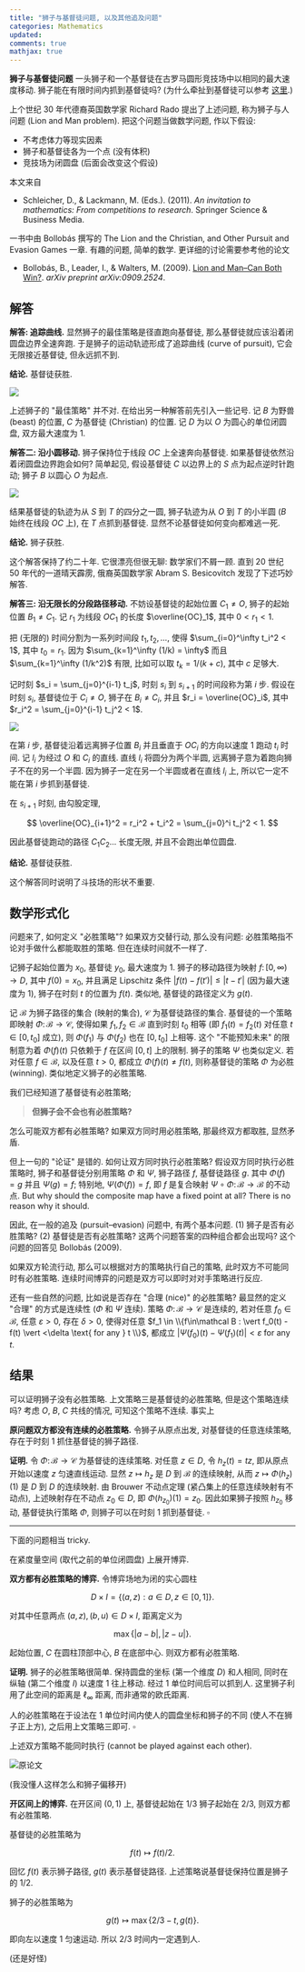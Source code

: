 ```yaml
---
title: "狮子与基督徒问题, 以及其他追及问题"
categories: Mathematics
updated: 
comments: true
mathjax: true
---
```


**狮子与基督徒问题** 一头狮子和一个基督徒在古罗马圆形竞技场中以相同的最大速度移动. 狮子能在有限时间内抓到基督徒吗? (为什么牵扯到基督徒可以参考 [这里](https://theconversation.com/mythbusting-ancient-rome-throwing-christians-to-the-lions-67365).)

上个世纪 30 年代德裔英国数学家 Richard Rado 提出了上述问题, 称为狮子与人问题 (Lion and Man problem). 把这个问题当做数学问题, 作以下假设:

- 不考虑体力等现实因素
- 狮子和基督徒各为一个点 (没有体积)
- 竞技场为闭圆盘 (后面会改变这个假设)

<!-- more -->

本文来自

- Schleicher, D., & Lackmann, M. (Eds.). (2011). *An invitation to mathematics: From competitions to research*. Springer Science & Business Media.

一书中由 Bollobás 撰写的 The Lion and the Christian, and Other Pursuit and Evasion Games 一章. 有趣的问题, 简单的数学. 更详细的讨论需要参考他的论文

- Bollobás, B., Leader, I., & Walters, M. (2009). [Lion and Man–Can Both Win?](https://arxiv.org/abs/0909.2524). *arXiv preprint arXiv:0909.2524*.

## 解答

**解答: 追踪曲线.** 显然狮子的最佳策略是径直跑向基督徒, 那么基督徒就应该沿着闭圆盘边界全速奔跑. 于是狮子的运动轨迹形成了追踪曲线 (curve of pursuit), 它会无限接近基督徒, 但永远抓不到.

**结论.** 基督徒获胜.

![](https://shiina18.github.io/assets/posts/images/476485819227160.png)

上述狮子的 "最佳策略" 并不对. 在给出另一种解答前先引入一些记号. 记 $B$ 为野兽 (beast) 的位置, $C$ 为基督徒 (Christian) 的位置. 记 $D$ 为以 $O$ 为圆心的单位闭圆盘, 双方最大速度为 1.

**解答二: 沿小圆移动.** 狮子保持位于线段 $OC$ 上全速奔向基督徒. 如果基督徒依然沿着闭圆盘边界跑会如何? 简单起见, 假设基督徒 $C$ 以边界上的 $S$ 点为起点逆时针跑动; 狮子 $B$ 以圆心 $O$ 为起点.

![](https://shiina18.github.io/assets/posts/images/336721820247326.png)

结果基督徒的轨迹为从 $S$ 到 $T$ 的四分之一圆, 狮子轨迹为从 $O$ 到 $T$ 的小半圆 ($B$ 始终在线段 $OC$ 上), 在 $T$ 点抓到基督徒. 显然不论基督徒如何变向都难逃一死.

**结论.** 狮子获胜.

这个解答保持了约二十年. 它很漂亮但很无聊: 数学家们不屑一顾. 直到 20 世纪 50 年代的一道晴天霹雳, 俄裔英国数学家 Abram S. Besicovitch 发现了下述巧妙解答. 

**解答三: 沿无限长的分段路径移动.** 不妨设基督徒的起始位置 $C_1 \ne O$, 狮子的起始位置 $B_1 \ne C_1$. 记 $r_1$ 为线段 $OC_1$ 的长度 $\overline{OC}_1$, 其中 $0<r_1<1$.

把 (无限的) 时间分割为一系列时间段 $t_1, t_2, ...$, 使得 $\sum_{i=0}^\infty t_i^2 < 1$, 其中 $t_0=r_1$. 因为 $\sum_{k=1}^\infty (1/k) = \infty$ 而且 $\sum_{k=1}^\infty (1/k^2)$ 有限, 比如可以取 $t_k = 1/(k+c)$, 其中 $c$ 足够大.

记时刻 $s_i = \sum_{j=0}^{i-1} t_j$, 时刻 $s_i$ 到 $s_{i+1}$ 的时间段称为第 $i$ 步. 假设在时刻 $s_i$, 基督徒位于 $C_i \ne O$, 狮子在 $B_i \ne C_i$, 并且 $r_i = \overline{OC}_i$, 其中 $r_i^2 = \sum_{j=0}^{i-1} t_j^2 < 1$. 

![](https://shiina18.github.io/assets/posts/images/514062720239995.png)

在第 $i$ 步, 基督徒沿着远离狮子位置 $B_i$ 并且垂直于 $OC_i$ 的方向以速度 1 跑动 $t_i$ 时间. 记 $l_i$ 为经过 $O$ 和 $C_i$ 的直线. 直线 $l_i$ 将圆分为两个半圆, 远离狮子意为着跑向狮子不在的另一个半圆. 因为狮子一定在另一个半圆或者在直线 $l_i$ 上, 所以它一定不能在第 $i$ 步抓到基督徒.

在 $s_{i+1}$ 时刻, 由勾股定理, 

$$
\overline{OC}_{i+1}^2 = r_i^2 + t_i^2 = \sum_{j=0}^i t_j^2 < 1. 
$$

因此基督徒跑动的路径 $C_1 C_2...$ 长度无限, 并且不会跑出单位圆盘. 

**结论.** 基督徒获胜.

这个解答同时说明了斗技场的形状不重要.

## 数学形式化

问题来了, 如何定义 "必胜策略"? 如果双方交替行动, 那么没有问题: 必胜策略指不论对手做什么都能取胜的策略. 但在连续时间就不一样了.

记狮子起始位置为 $x_0$, 基督徒 $y_0$, 最大速度为 1. 狮子的移动路径为映射 $f\colon [0, \infty) \to D$, 其中 $f(0) = x_0$, 并且满足 Lipschitz 条件 $\vert f(t) - f(t') \vert \le \vert t - t' \vert$ (因为最大速度为 1), 狮子在时刻 $t$ 的位置为 $f(t)$. 类似地, 基督徒的路径定义为 $g(t)$.

记 $\mathcal B$ 为狮子路径的集合 (映射的集合), $\mathcal C$ 为基督徒路径的集合. 基督徒的一个策略即映射 $\Phi\colon \mathcal B \to \mathcal C$, 使得如果 $f_1, f_2\in\mathcal B$ 直到时刻 $t_0$ 相等 (即 $f_1(t) = f_2(t)$ 对任意 $t\in [0, t_0]$ 成立), 则 $\Phi(f_1)$ 与 $\Phi(f_2)$ 也在 $[0, t_0]$ 上相等. 这个 "不能预知未来" 的限制意为着 $\Phi(f)(t)$ 只依赖于 $f$ 在区间 $[0, t]$ 上的限制. 狮子的策略 $\Psi$ 也类似定义. 若对任意 $f\in\mathcal B$, 以及任意 $t>0$, 都成立 $\Phi(f)(t) \ne f(t)$, 则称基督徒的策略 $\Phi$ 为必胜 (winning). 类似地定义狮子的必胜策略.

我们已经知道了基督徒有必胜策略;

> **但狮子会不会也有必胜策略?**

怎么可能双方都有必胜策略? 如果双方同时用必胜策略, 那最终双方都取胜, 显然矛盾.

但上一句的 "论证" 是错的. 如何让双方同时执行必胜策略? 假设双方同时执行必胜策略时, 狮子和基督徒分别用策略 $\Phi$ 和 $\Psi$, 狮子路径 $f$, 基督徒路径 $g$. 其中 $\Phi(f) = g$ 并且 $\Psi(g) = f$; 特别地, $\Psi(\Phi(f)) = f$, 即 $f$ 是复合映射 $\Psi \circ \Phi\colon \mathcal B \to \mathcal B$ 的不动点.    But why should the composite map have a fixed point at all? There is no reason why it should.

因此, 在一般的追及 (pursuit–evasion) 问题中, 有两个基本问题. (1) 狮子是否有必胜策略? (2) 基督徒是否有必胜策略? 这两个问题答案的四种组合都会出现吗? 这个问题的回答见 Bollobás (2009).

如果双方轮流行动, 那么可以根据对方的策略执行自己的策略, 此时双方不可能同时有必胜策略. 连续时间博弈的问题是双方可以即时对对手策略进行反应.

还有一些自然的问题, 比如说是否存在 "合理 (nice)" 的必胜策略? 最显然的定义 "合理" 的方式是连续性 ($\Phi$ 和 $\Psi$ 连续). 策略 $\Phi\colon \mathcal B\to \mathcal C$ 是连续的, 若对任意 $f_0\in\mathcal B$, 任意 $\varepsilon>0$, 存在 $\delta>0$, 使得对任意 $f_1 \in \\{f\in\mathcal B : \vert f_0(t) - f(t) \vert <\delta \text{ for any } t  \\}$, 都成立 $\vert \Psi(f_0)(t) - \Psi(f_1)(t) \vert < \varepsilon$ for any $t$.

## 结果

可以证明狮子没有必胜策略. 上文策略三是基督徒的必胜策略, 但是这个策略连续吗? 考虑 $O$, $B$, $C$ 共线的情况, 可知这个策略不连续. 事实上

**原问题双方都没有连续的必胜策略.** 令狮子从原点出发, 对基督徒的任意连续策略, 存在于时刻 1 抓住基督徒的狮子路径.

**证明.** 令 $\Phi\colon \mathcal B \to \mathcal C$ 为基督徒的连续策略. 对任意 $z\in D$, 令 $h_z(t) = tz$, 即从原点开始以速度 $z$ 匀速直线运动. 显然 $z\mapsto h_z$ 是 $D$ 到 $\mathcal B$ 的连续映射, 从而 $z\mapsto \Phi(h_z)(1)$ 是 $D$ 到 $D$ 的连续映射. 由 Brouwer 不动点定理 (紧凸集上的任意连续映射有不动点), 上述映射存在不动点 $z_0\in D$, 即 $\Phi(h_{z_0})(1) = z_0$. 因此如果狮子按照 $h_{z_0}$ 移动, 基督徒执行策略 $\Phi$, 则狮子可以在时刻 1 抓到基督徒. $\square$

---

下面的问题相当 tricky.

在紧度量空间 (取代之前的单位闭圆盘) 上展开博弈. 

**双方都有必胜策略的博弈.** 令博弈场地为闭的实心圆柱

$$
D\times I = \{ (a,z): a\in D, z\in [0,1] \}.
$$

对其中任意两点 $(a,z), (b, u) \in D\times I$, 距离定义为

$$
\max\{|a-b|, |z-u|  \}.
$$

起始位置, $C$ 在圆柱顶部中心, $B$ 在底部中心. 则双方都有必胜策略.

**证明.** 狮子的必胜策略很简单. 保持圆盘的坐标 (第一个维度 $D$) 和人相同, 同时在纵轴 (第二个维度 $I$) 以速度 1 往上移动. 经过 1 单位时间后可以抓到人. 这里狮子利用了此空间的距离是 $\ell_\infty$ 距离, 而非通常的欧氏距离.

人的必胜策略在于设法在 1 单位时间内使人的圆盘坐标和狮子的不同 (使人不在狮子正上方), 之后用上文策略三即可. $\square$

上述双方策略不能同时执行 (cannot be played against each other).

![原论文](https://shiina18.github.io/assets/posts/images/593782309220868.png "原论文")

(我没懂人这样怎么和狮子偏移开)

**开区间上的博弈.** 在开区间 $(0, 1)$ 上, 基督徒起始在 1/3 狮子起始在 2/3, 则双方都有必胜策略.

基督徒的必胜策略为

$$
f(t) \mapsto f(t)/2.
$$

回忆 $f(t)$ 表示狮子路径, $g(t)$ 表示基督徒路径. 上述策略说基督徒保持位置是狮子的 1/2.

狮子的必胜策略为

$$
g(t) \mapsto \max\{ 2/3 -t, g(t) \}.
$$

即向左以速度 1 匀速运动. 所以 2/3 时间内一定遇到人.

(还是好怪)
